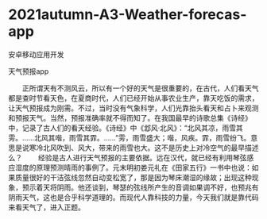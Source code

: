 # 2021autumn-A3-Weather-forecas-app
安卓移动应用开发

天气预报app

  正所谓天有不测风云，所以有一个好的天气是很重要的，在古代，人们看天气都是查时节看天色，在夏商时代，人们已经开始从事农业生产，靠天吃饭的需求，让天气预报成为刚需。不过，当时没有气象科学，人们光靠抬头看天和占卜来观测和预报天气。当然，预报准确率就不得而知了。在我国最早的诗歌总集《诗经》中，记录了古人们的看天经验。《诗经》中《邶风·北风》：“北风其凉，雨雪其雱。……北风其喈，雨雪其霏。……”雱，雨雪盛大；喈，风疾。霏，雨雪纷飞。意思是说寒冷北风吹到、风大，带来的雨雪也大。这不是历史上对冷空气的最早描述么？
  经验是古人进行天气预报的主要依据。远在汉代，就已经有利用琴弦感应湿度的原理预测晴雨的事例了。元末明初娄元礼在《田家五行》一书中也说：如果质量很好的干洁弦线忽然自动变松宽了，那是因为琴床潮湿的缘故；出现这种现象，预示着天将阴雨。他还谈到，琴瑟的弦线所产生的音调如果调不好，也预兆有阴雨天气，这也是合乎科学道理的。而现代人靠科技的力量，今天我们就是靠代码来看天气了，进入正题。
